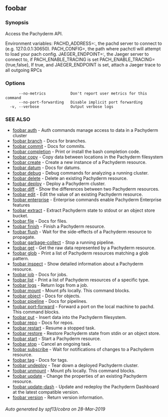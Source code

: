## foobar



### Synopsis


Access the Pachyderm API.

Environment variables:
  PACHD_ADDRESS=<host>:<port>, the pachd server to connect to (e.g. 127.0.0.1:30650).
  PACH_CONFIG=<path>, the path where pachctl will attempt to load your pach config.
  JAEGER_ENDPOINT=<host>:<port>, the Jaeger server to connect to, if PACH_ENABLE_TRACING is set
  PACH_ENABLE_TRACING={true,false}, If true, and JAEGER_ENDPOINT is set, attach a
    Jaeger trace to all outgoing RPCs


### Options

```
      --no-metrics           Don't report user metrics for this command
      --no-port-forwarding   Disable implicit port forwarding
  -v, --verbose              Output verbose logs
```

### SEE ALSO
* [foobar auth](foobar_auth.md)	 - Auth commands manage access to data in a Pachyderm cluster
* [foobar branch](foobar_branch.md)	 - Docs for branches.
* [foobar commit](foobar_commit.md)	 - Docs for commits.
* [foobar completion](foobar_completion.md)	 - Print or install the bash completion code.
* [foobar copy](foobar_copy.md)	 - Copy data between locations in the Pachyderm filesystem
* [foobar create](foobar_create.md)	 - Create a new instance of a Pachyderm resource.
* [foobar datum](foobar_datum.md)	 - Docs for datums.
* [foobar debug](foobar_debug.md)	 - Debug commands for analyzing a running cluster.
* [foobar delete](foobar_delete.md)	 - Delete an existing Pachyderm resource.
* [foobar deploy](foobar_deploy.md)	 - Deploy a Pachyderm cluster.
* [foobar diff](foobar_diff.md)	 - Show the differences between two Pachyderm resources.
* [foobar edit](foobar_edit.md)	 - Edit the value of an existing Pachyderm resource.
* [foobar enterprise](foobar_enterprise.md)	 - Enterprise commands enable Pachyderm Enterprise features
* [foobar extract](foobar_extract.md)	 - Extract Pachyderm state to stdout or an object store bucket.
* [foobar file](foobar_file.md)	 - Docs for files.
* [foobar finish](foobar_finish.md)	 - Finish a Pachyderm resource.
* [foobar flush](foobar_flush.md)	 - Wait for the side-effects of a Pachyderm resource to propagate.
* [foobar garbage-collect](foobar_garbage-collect.md)	 - Stop a running pipeline.
* [foobar get](foobar_get.md)	 - Get the raw data represented by a Pachyderm resource.
* [foobar glob](foobar_glob.md)	 - Print a list of Pachyderm resources matching a glob pattern.
* [foobar inspect](foobar_inspect.md)	 - Show detailed information about a Pachyderm resource.
* [foobar job](foobar_job.md)	 - Docs for jobs.
* [foobar list](foobar_list.md)	 - Print a list of Pachyderm resources of a specific type.
* [foobar logs](foobar_logs.md)	 - Return logs from a job.
* [foobar mount](foobar_mount.md)	 - Mount pfs locally. This command blocks.
* [foobar object](foobar_object.md)	 - Docs for objects.
* [foobar pipeline](foobar_pipeline.md)	 - Docs for pipelines.
* [foobar port-forward](foobar_port-forward.md)	 - Forward a port on the local machine to pachd. This command blocks.
* [foobar put](foobar_put.md)	 - Insert data into the Pachyderm filesystem.
* [foobar repo](foobar_repo.md)	 - Docs for repos.
* [foobar restart](foobar_restart.md)	 - Resume a stopped task.
* [foobar restore](foobar_restore.md)	 - Restore Pachyderm state from stdin or an object store.
* [foobar start](foobar_start.md)	 - Start a Pachyderm resource.
* [foobar stop](foobar_stop.md)	 - Cancel an ongoing task.
* [foobar subscribe](foobar_subscribe.md)	 - Wait for notifications of changes to a Pachyderm resource.
* [foobar tag](foobar_tag.md)	 - Docs for tags.
* [foobar undeploy](foobar_undeploy.md)	 - Tear down a deployed Pachyderm cluster.
* [foobar unmount](foobar_unmount.md)	 - Mount pfs locally. This command blocks.
* [foobar update](foobar_update.md)	 - Change the properties of an existing Pachyderm resource.
* [foobar update-dash](foobar_update-dash.md)	 - Update and redeploy the Pachyderm Dashboard at the latest compatible version.
* [foobar version](foobar_version.md)	 - Return version information.

###### Auto generated by spf13/cobra on 28-Mar-2019
